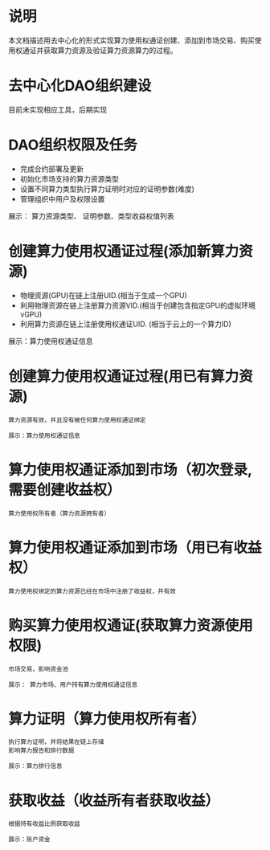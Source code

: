 
# 说明
   本文档描述用去中心化的形式实现算力使用权通证创建、添加到市场交易、购买使用权通证并获取算力资源及验证算力资源算力的过程。

# 去中心化DAO组织建设
   目前未实现相应工具，后期实现

# DAO组织权限及任务
   * 完成合约部署及更新
   * 初始化市场支持的算力资源类型
   * 设置不同算力类型执行算力证明时对应的证明参数(难度)
   * 管理组织中用户及权限设置

   展示： 算力资源类型、 证明参数、类型收益权值列表


# 创建算力使用权通证过程(添加新算力资源)
   * 物理资源(GPU)在链上注册UID.(相当于生成一个GPU)
   * 利用物理资源在链上注册算力资源VID.(相当于创建包含指定GPU的虚拟环境vGPU)
   * 利用算力资源在链上注册使用权通证UID. (相当于云上的一个算力ID)
   
   展示：算力使用权通证信息
  
# 创建算力使用权通证过程(用已有算力资源)
    算力资源有效，并且没有被任何算力使用权通证绑定

    展示：算力使用权通证信息

# 算力使用权通证添加到市场（初次登录, 需要创建收益权）
    算力使用权所有者（算力资源拥有者）

# 算力使用权通证添加到市场（用已有收益权）
    算力使用权绑定的算力资源已经在市场中注册了收益权，并有效

# 购买算力使用权通证(获取算力资源使用权限)
    市场交易，影响资金池

    展示： 算力市场、用户持有算力使用权通证信息

# 算力证明（算力使用权所有者）
    执行算力证明，并将结果在链上存储
    影响算力报告和排行数据

    展示：算力排行信息

# 获取收益（收益所有者获取收益）
    根据持有收益比例获取收益

    展示：账户资金
